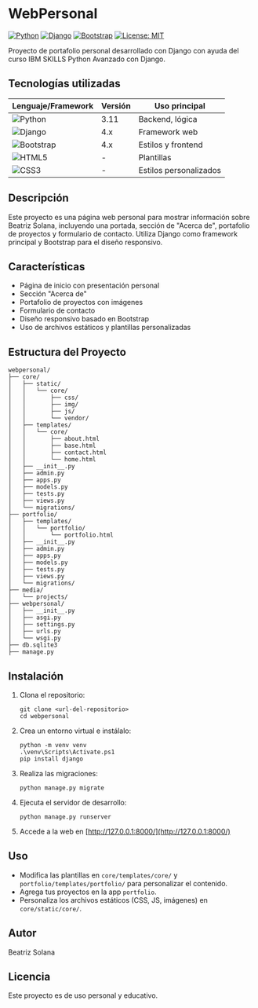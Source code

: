 # WebPersonal

[![Python](https://img.shields.io/badge/Python-3.11-blue?logo=python)](https://www.python.org/)
[![Django](https://img.shields.io/badge/Django-4.x-success?logo=django)](https://www.djangoproject.com/)
[![Bootstrap](https://img.shields.io/badge/Bootstrap-4.x-purple?logo=bootstrap)](https://getbootstrap.com/)
[![License: MIT](https://img.shields.io/badge/License-MIT-yellow.svg)](https://opensource.org/licenses/MIT)

Proyecto de portafolio personal desarrollado con Django con ayuda del curso IBM SKILLS Python Avanzado con Django.

## Tecnologías utilizadas

| Lenguaje/Framework | Versión | Uso principal         |
|--------------------|---------|----------------------|
| ![Python](https://img.shields.io/badge/-Python-3776AB?logo=python&logoColor=white)     | 3.11    | Backend, lógica      |
| ![Django](https://img.shields.io/badge/-Django-092E20?logo=django&logoColor=white)     | 4.x     | Framework web        |
| ![Bootstrap](https://img.shields.io/badge/-Bootstrap-563D7C?logo=bootstrap&logoColor=white) | 4.x     | Estilos y frontend   |
| ![HTML5](https://img.shields.io/badge/-HTML5-E34F26?logo=html5&logoColor=white)        | -       | Plantillas           |
| ![CSS3](https://img.shields.io/badge/-CSS3-1572B6?logo=css3&logoColor=white)           | -       | Estilos personalizados|

## Descripción
Este proyecto es una página web personal para mostrar información sobre Beatriz Solana, incluyendo una portada, sección de "Acerca de", portafolio de proyectos y formulario de contacto. Utiliza Django como framework principal y Bootstrap para el diseño responsivo.

## Características
- Página de inicio con presentación personal
- Sección "Acerca de"
- Portafolio de proyectos con imágenes
- Formulario de contacto
- Diseño responsivo basado en Bootstrap
- Uso de archivos estáticos y plantillas personalizadas

## Estructura del Proyecto
```text
webpersonal/
├── core/
│   ├── static/
│   │   └── core/
│   │       ├── css/
│   │       ├── img/
│   │       ├── js/
│   │       └── vendor/
│   ├── templates/
│   │   └── core/
│   │       ├── about.html
│   │       ├── base.html
│   │       ├── contact.html
│   │       └── home.html
│   ├── __init__.py
│   ├── admin.py
│   ├── apps.py
│   ├── models.py
│   ├── tests.py
│   ├── views.py
│   └── migrations/
├── portfolio/
│   ├── templates/
│   │   └── portfolio/
│   │       └── portfolio.html
│   ├── __init__.py
│   ├── admin.py
│   ├── apps.py
│   ├── models.py
│   ├── tests.py
│   ├── views.py
│   └── migrations/
├── media/
│   └── projects/
├── webpersonal/
│   ├── __init__.py
│   ├── asgi.py
│   ├── settings.py
│   ├── urls.py
│   └── wsgi.py
├── db.sqlite3
├── manage.py
```

## Instalación
1. Clona el repositorio:
   ```pwsh
   git clone <url-del-repositorio>
   cd webpersonal
   ```
2. Crea un entorno virtual e instálalo:
   ```pwsh
   python -m venv venv
   .\venv\Scripts\Activate.ps1
   pip install django
   ```
3. Realiza las migraciones:
   ```pwsh
   python manage.py migrate
   ```
4. Ejecuta el servidor de desarrollo:
   ```pwsh
   python manage.py runserver
   ```
5. Accede a la web en [http://127.0.0.1:8000/](http://127.0.0.1:8000/)

## Uso
- Modifica las plantillas en `core/templates/core/` y `portfolio/templates/portfolio/` para personalizar el contenido.
- Agrega tus proyectos en la app `portfolio`.
- Personaliza los archivos estáticos (CSS, JS, imágenes) en `core/static/core/`.

## Autor
Beatriz Solana

## Licencia
Este proyecto es de uso personal y educativo.

